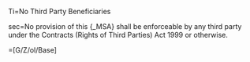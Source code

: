 Ti=No Third Party Beneficiaries

sec=No provision of this {_MSA} shall be enforceable by any third party under the Contracts (Rights of Third Parties) Act 1999 or otherwise.

=[G/Z/ol/Base]
